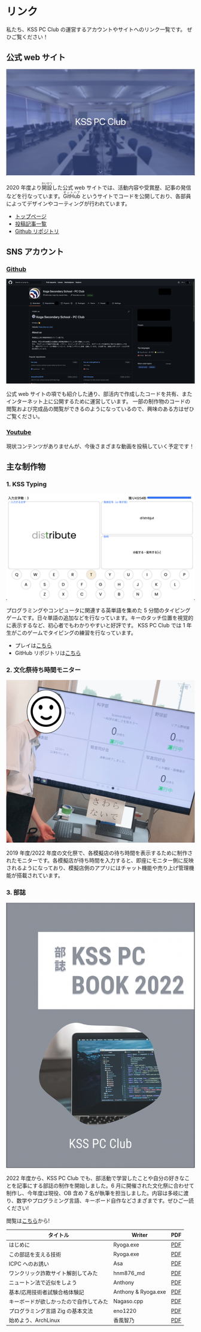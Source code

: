 # リンク

私たち、KSS PC Club の運営するアカウントやサイトへのリンク一覧です。
ぜひご覧ください！

## 公式 web サイト

![homepage-screenshot](./images/homepage-screenshot.png)

2020 年度より<ruby>開設<rt>かいせつ</rt></ruby>した公式 web サイトでは、活動内容や受賞歴、記事の発信などを行なっています。<ruby>GitHub<rt>ギットハブ</rt></ruby> というサイトでコードを公開しており、各部員によってデザインやコーティングが行われています。

- [トップページ](https://kss-pc.club)
- [投稿記事一覧](https://kss-pc.club/articles)
- [Github リポジトリ](https://github.com/kss-pc-club/website)

## SNS アカウント

### [Github](https://github.com/kss-pc-club)

![Github-screenshot](./images/Github-screenshot.png)

公式 web サイトの項でも紹介した通り、部活内で作成したコードを共有、またインターネット上に公開するために運営しています。
一部の制作物のコードの閲覧および完成品の閲覧ができるのようになっているので、興味のある方はぜひご覧ください。

### [Youtube](https://s.kss-pc.club/youtube)

現状コンテンツがありませんが、今後さまざまな動画を投稿していく予定です！

## 主な制作物

### 1. KSS Typing

![typing-screenshot](./images/typing-screenshot.png)

プログラミングやコンピュータに関連する英単語を集めた 5 分間のタイピングゲームです。日々単語の追加などを行なっています。キーのタッチ位置を視覚的に表示するなど、初心者でもわかりやすいと好評です。
KSS PC Club では 1 年生がこのゲームでタイピングの練習を行なっています。

- プレイは[こちら](https://typing.kss-pc.club/)
- GitHub リポジトリは[こちら](https://github.com/kss-pc-club/typing)

### 2. 文化祭待ち時間モニター

![using-monitor](./images/using-monitor.png)

2019 年度/2022 年度の文化祭で、各模擬店の待ち時間を表示するために制作されたモニターです。各模擬店が待ち時間を入力すると、即座にモニター側に反映されるようになっており、模擬店側のアプリにはチャット機能や売り上げ管理機能が搭載されています。

### 3. 部誌

![kss-pc-book2022](./images/kss-pc-book2022.png)

2022 年度から、KSS PC Club でも、部活動で学習したことや自分の好きなことを記事にする部誌の制作を開始しました。6 月に開催された文化祭に合わせて制作し、今年度は現役、OB 含め 7 名が執筆を担当しました。内容は多岐に渡り、数学やプログラミング言語、キーボード自作などさまざまです。ぜひご一読ください!

閲覧は[こちら](https://repos.kss-pc.club/book-2022/book-v.pdf)から!

| タイトル                               | Writer              | PDF                                                           |
| -------------------------------------- | ------------------- | ------------------------------------------------------------- |
| はじめに                               | Ryoga.exe           | [PDF](https://repos.kss-pc.club/book-2022/book-v.pdf#page=5)  |
| この部誌を支える技術                   | Ryoga.exe           | [PDF](https://repos.kss-pc.club/book-2022/book-v.pdf#page=6)  |
| ICPC へのお誘い                        | Asa                 | [PDF](https://repos.kss-pc.club/book-2022/book-v.pdf#page=11) |
| ワンクリック詐欺サイト解剖してみた     | hnm876_md           | [PDF](https://repos.kss-pc.club/book-2022/book-v.pdf#page=19) |
| ニュートン法で近似をしよう             | Anthony             | [PDF](https://repos.kss-pc.club/book-2022/book-v.pdf#page=25) |
| 基本/応用技術者試験合格体験記          | Anthony & Ryoga.exe | [PDF](https://repos.kss-pc.club/book-2022/book-v.pdf#page=37) |
| キーボードが欲しかったので自作してみた | Nagaso.cpp          | [PDF](https://repos.kss-pc.club/book-2022/book-v.pdf#page=42) |
| プログラミング言語 Zig の基本文法      | eno1220             | [PDF](https://repos.kss-pc.club/book-2022/book-v.pdf#page=55) |
| 始めよう、ArchLinux                    | 香風智乃            | [PDF](https://repos.kss-pc.club/book-2022/book-v.pdf#page=66) |
